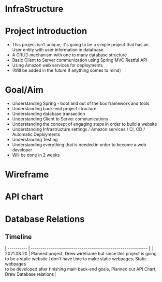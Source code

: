 # InfraStructure

# Project introduction
- This project isn't unique, it's going to be a simple project that has an User entity with user information in datatbase.
- A CRUD mechanism with one to many database structure
- Basic Client to Server communication using Spring MVC Restful API
- Using Amazon web services for deployments
- (Will be added in the future if anything comes to mind)

# Goal/Aim
- Understanding Spring - boot and out of the box framework and tools
- Understanding back-end project structure
- Understanding database transaction
- Understanding Client to Server communications
- Understanding the concept of engaging steps in order to build a website
- Understanding Infrastructure settings / Amazon services / CI, CD / Automatic Deployments
- Understanding Testing
- Understanding everything that is needed in order to become a web developer
- Will be done in 2 weeks


# Wireframe

# API chart

# Database Relations

## Timeline
| ---------- | ------------------------------------------------------------ |
| 2021.08.20 | Planned project, Drew wireframe but since this project is going to be a static website I don't have time to make static webpages. Static webpages <br/> to be developed after finishing main back-end goals, Planned out API Chart, Drew Database relations |
